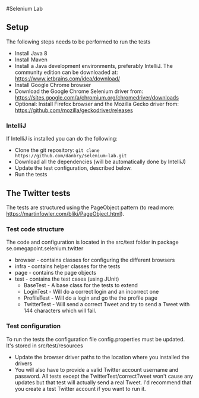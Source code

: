 #Selenium Lab
## Setup
The following steps needs to be performed to run the tests
* Install Java 8
* Install Maven
* Install a Java development environments, preferably IntelliJ. The community edition can be downloaded at: https://www.jetbrains.com/idea/download/
* Install Google Chrome browser
* Download the Google Chrome Selenium driver from: https://sites.google.com/a/chromium.org/chromedriver/downloads
* Optional: Install Firefox browser and the Mozilla Gecko driver from: https://github.com/mozilla/geckodriver/releases

### IntelliJ
If IntelliJ is installed you can do the following:
* Clone the git repository: `git clone https://github.com/danbry/selenium-lab.git`
* Download all the dependencies (will be automatically done by IntelliJ)
* Update the test configuration, described below.
* Run the tests
 
 

## The Twitter tests
The tests are structured using the PageObject pattern (to read more: https://martinfowler.com/bliki/PageObject.html). 
 
### Test code structure
The code and configuration is located in the src/test folder in package se.omegapoint.selenium.twitter
* browser - contains classes for configuring the different browsers
* infra - contains helper classes for the tests
* page - contains the page objects
* test - contains the test cases (using JUnit)
   * BaseTest - A base class for the tests to extend
   * LoginTest - Will do a correct login and an incorrect one
   * ProfileTest - Will do a login and go the the profile page
   * TwitterTest - Will send a correct Tweet and try to send a Tweet with 144 characters which will fail.
 
### Test configuration
To run the tests the configuration file config.properties must be updated. It's stored in src/test/resources
* Update the browser driver paths to the location where you installed the drivers
* You will also have to provide a valid Twitter account username and password. All tests except the TwitterTest/correctTweet won't cause any updates but that test will actually send a real Tweet. I'd recommend that you create a test Twitter account if you want to run it. 
 